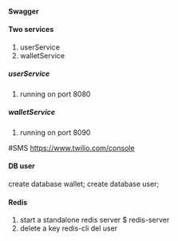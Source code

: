 #### Swagger

#### Two services
1. userService
2. walletService

##### userService
1. running on port 8080
##### walletService
1. running on port 8090

#SMS
https://www.twilio.com/console

#### DB user
create database wallet;
create database user;

#### Redis
1. start a standalone redis server
$ redis-server
2. delete a key
redis-cli del user
